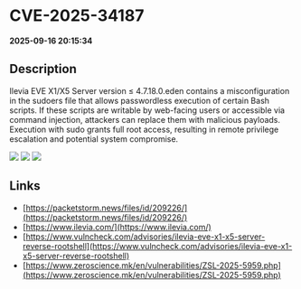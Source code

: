 # CVE-2025-34187

**2025-09-16 20:15:34**

## Description
Ilevia EVE X1/X5 Server version ≤ 4.7.18.0.eden contains a misconfiguration in the sudoers file that allows passwordless execution of certain Bash scripts. If these scripts are writable by web-facing users or accessible via command injection, attackers can replace them with malicious payloads. Execution with sudo grants full root access, resulting in remote privilege escalation and potential system compromise.

![](https://img.shields.io/static/v1?label=Score&message=9.3&color=red)
![](https://img.shields.io/static/v1?label=Severity&message=CRITICAL&color=red)
![](https://img.shields.io/static/v1?label=CWE&message=RCE&color=green)

## Links
- [https://packetstorm.news/files/id/209226/](https://packetstorm.news/files/id/209226/)
- [https://www.ilevia.com/](https://www.ilevia.com/)
- [https://www.vulncheck.com/advisories/ilevia-eve-x1-x5-server-reverse-rootshell](https://www.vulncheck.com/advisories/ilevia-eve-x1-x5-server-reverse-rootshell)
- [https://www.zeroscience.mk/en/vulnerabilities/ZSL-2025-5959.php](https://www.zeroscience.mk/en/vulnerabilities/ZSL-2025-5959.php)
